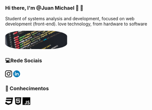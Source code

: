 ### Hi there, I'm @Juan Michael 👋  🤖
 Student of systems analysis and development,
 focused on web development (front-end).
 love technology, from hardware to software

<div class="container">
<img src="profile-img.jpg"height="auto" width="200" style="border-radius:30%">
</div>

### 💻Rede Sociais

[<img src="/icons/logo-instagram.svg" width="22">](https://www.instagram.com/jmichael__00/)
[<img src="/icons/logo-linkedin.svg" width="22">](https://www.linkedin.com/in/juan-michael-2979a016a/)

### 📖 Conhecimentos

[<img src="/language/css3-brands.svg" width="27">](https://github.com/Juanmichael00/Login-Instagram-Flexbox.git)
<img src="/language/html5-brands.svg" width="21">
<img src="/language/js-brands.svg" width="25">


